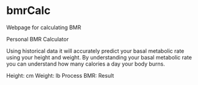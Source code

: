 # bmrCalc
Webpage for calculating BMR

Personal BMR Calculator

Using historical data it will accurately predict your basal metabolic rate using your height and weight. By understanding your basal metabolic rate you can understand how many calories a day your body burns.

Height: cm
Weight: lb
Process
BMR: Result
